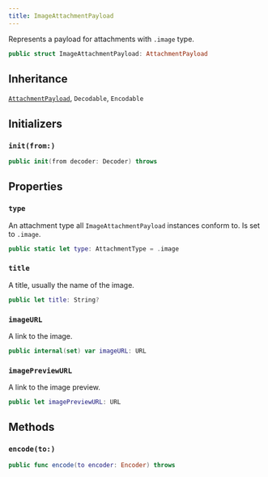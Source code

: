 ```yaml
---
title: ImageAttachmentPayload
---
```


Represents a payload for attachments with `.image` type.

``` swift
public struct ImageAttachmentPayload: AttachmentPayload 
```

## Inheritance

[`AttachmentPayload`](../attachment-payload), `Decodable`, `Encodable`

## Initializers

### `init(from:)`

``` swift
public init(from decoder: Decoder) throws 
```

## Properties

### `type`

An attachment type all `ImageAttachmentPayload` instances conform to. Is set to `.image`.

``` swift
public static let type: AttachmentType = .image
```

### `title`

A title, usually the name of the image.

``` swift
public let title: String?
```

### `imageURL`

A link to the image.

``` swift
public internal(set) var imageURL: URL
```

### `imagePreviewURL`

A link to the image preview.

``` swift
public let imagePreviewURL: URL
```

## Methods

### `encode(to:)`

``` swift
public func encode(to encoder: Encoder) throws 
```
